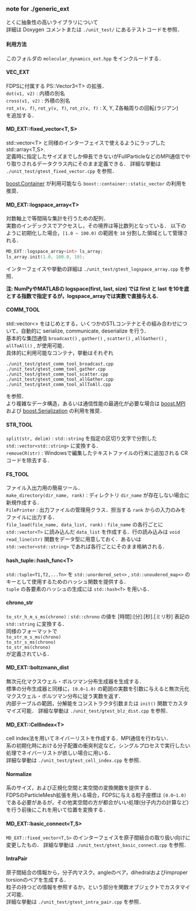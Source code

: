 ### note for ./generic_ext

とくに抽象性の高いライブラリについて  
詳細は Doxygen コメントまたは `./unit_test/` にあるテストコードを参照．

#### 利用方法
このフォルダの `molecular_dynamics_ext.hpp` をインクルードする．

#### VEC_EXT
FDPSに付属する PS::Vector3\<T\> の拡張．  
`dot(v1, v2)` : 内積の別名  
`cross(v1, v2)` : 外積の別名  
`rot_x(v, f)`, `rot_y(v, f)`, `rot_z(v, f)` : X, Y, Z各軸周りの回転(ラジアン)  
を追加する．

#### MD_EXT::fixed_vector\<T, S\>
std::vector\<T\> と同様のインターフェイスで使えるようにラップした std::array\<T,S\>.  
定義時に指定したサイズまでしか伸長できないがFullParticleなどのMPI通信でやり取りされるデータクラス内にそのまま定義できる．
詳細な挙動は `./unit_test/gtest_fixed_vector.cpp` を参照．

[boost.Container](http://www.boost.org/doc/libs/1_66_0/doc/html/container.html) が利用可能なら `boost::container::static_vector` の利用を推奨．

#### MD_EXT::logspace_array\<T\>
対数軸上で等間隔な集計を行うための配列．  
実数のインデックスでアクセスし，その境界は等比数列となっている．
以下のように初期化した場合，`[1.0 ~ 100.0)` の範囲を `10` 分割した領域として管理される．
```c++
MD_EXT::logspace_array<int> ls_array;
ls_array.init(1.0, 100.0, 10);
```

インターフェイスや挙動の詳細は `./unit_test/gtest_logspace_array.cpp` を参照．

__注: NumPyやMATLABの logspace(first, last, size) では first と last を10を底とする指数で指定するが，logspace_arrayでは実数で直接与える.__

#### COMM_TOOL
std::vector<> をはじめとする，いくつかのSTLコンテナとその組み合わせについて，自動的に serialize, communicate, deserialize を行う．  
基本的な集団通信 `broadcast()` , `gather()` , `scatter()` , `allGather()` , `allToAll()` , が使用可能．  
具体的に利用可能なコンテナ，挙動はそれぞれ  
```
./unit_test/gtest_comm_tool_broadcast.cpp
./unit_test/gtest_comm_tool_gather.cpp
./unit_test/gtest_comm_tool_scatter.cpp
./unit_test/gtest_comm_tool_allGather.cpp
./unit_test/gtest_comm_tool_allToAll.cpp
```
を参照．  
より複雑なデータ構造，あるいは通信性能の最適化が必要な場合は [boost.MPI](https://boostjp.github.io/tips/mpi.html) および [boost.Serialization](https://boostjp.github.io/tips/serialize.html) の利用を推奨．

#### STR_TOOL
`split(str, delim)` : `std::string` を指定の区切り文字で分割した `std::vector<std::string>` に変換する．  
`removeCR(str)` : Windowsで編集したテキストファイルの行末に追加される CR コードを除去する．

#### FS_TOOL
ファイル入出力用の簡易ツール．  
`make_directory(dir_name, rank)` : ディレクトリ `dir_name` が存在しない場合に新規作成する．  
`FilePrinter` : 出力ファイルの管理用クラス．担当する `rank` からの入力のみをファイルに出力する．  
`file_load(file_name, data_list, rank)` : `file_name` の各行ごとに `std::vector<T>` に読み込んだ `data_list` を作成する．行の読み込みは `void read_line(str)` 関数をデータ型に用意しておく．あるいは `std::vector<std::string>` であれば各行ごとにそのまま格納される．

#### hash_tuple::hash_func\<T\>
`std::tuple<T1,T2,...Tn>` を `std::unordered_set<>` , `std::unoudered_map<>` のキーとして使用するためのハッシュ関数を提供する．  
`tuple` の各要素のハッシュの生成には `std::hash<T>` を用いる．

#### chrono_str
`to_str_h_m_s_ms(chrono)` : `std::chrono` の値を [時間]:[分]:[秒].[ミリ秒] 表記の `std::string` に変換する．  
同様のフォーマットで  
`to_str_m_s_ms(chrono)`  
`to_str_s_ms(chrono)`  
`to_str_ms(chrono)`  
が定義されている．

#### MD_EXT::boltzmann_dist
無次元化マクスウェル・ボルツマン分布生成器を生成する．  
標準の分布生成器と同様に，`[0.0~1.0)` の範囲の実数を引数に与えると無次元化マクスウェル・ボルツマン分布に従う実数を返す．  
内部テーブルの範囲，分解能をコンストラクタ引数または `init()` 関数でカスタマイズ可能．
詳細な挙動は `./unit_test/gtest_blz_dist.cpp` を参照．

#### MD_EXT::CellIndex\<T\>
cell index法を用いてネイバーリストを作成する．MPI通信を行わない．  
系の初期化時における分子配置の衝突判定など，シングルプロセスで実行したい処理でネイバーリストが欲しい場合に用いる．  
詳細な挙動は `./unit_test/gtest_cell_index.cpp` を参照．

#### Normalize
系のサイズ，および正規化空間と実空間の変換関数を提供する．  
FDPSのParticleMesh拡張を用いる場合，FDPSに与える粒子座標は `[0.0~1.0)` である必要があるが，その他実空間の方が都合がいい処理(分子内力の計算など)を行う前後にこれを用いて位置を変換する．

#### MD_EXT::basic_connect\<T,S\>
`MD_EXT::fixed_vector<T,S>` のインターフェイスを原子間結合の取り扱い向けに変更したもの．
詳細な挙動は `./unit_test/gtest_basic_connect.cpp` を参照．

#### IntraPair
原子間結合の情報から，分子内マスク，angleのペア，dihedralおよびimproper torsionのペアを生成する．  
粒子の持つどの情報を参照するか，という部分を関数オブジェクトでカスタマイズ可能．  
詳細な挙動は `./unit_test/gtest_intra_pair.cpp` を参照．

